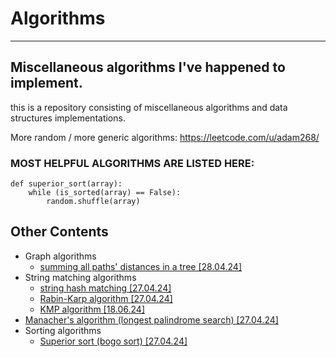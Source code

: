 # Algorithms
---
Miscellaneous algorithms I've happened to implement.
---
this is a repository consisting of 
miscellaneous algorithms and data structures implementations.

More random / more generic algorithms:
https://leetcode.com/u/adam268/


### MOST HELPFUL ALGORITHMS ARE LISTED HERE:
```python3
def superior_sort(array):
    while (is_sorted(array) == False):
        random.shuffle(array)
```


## Other Contents
- Graph algorithms
    - [summing all paths' distances in a tree [28.04.24]](./summing_all_paths_distances_in_a_tree.py)
- String matching algorithms
    - [string hash matching [27.04.24]](./string_matching/string_hashing.py)
    - [Rabin-Karp algorithm [27.04.24]](./string_matching/rabin_karp.py)
    - [KMP algorithm [18.06.24]](./string_matching/kmp.cpp)
- [Manacher's algorithm (longest palindrome search) [27.04.24]](./manacher.py)
- Sorting algorithms
    - [Superior sort (bogo sort) [27.04.24]](#most-helpful-algorithms-are-listed-here)
